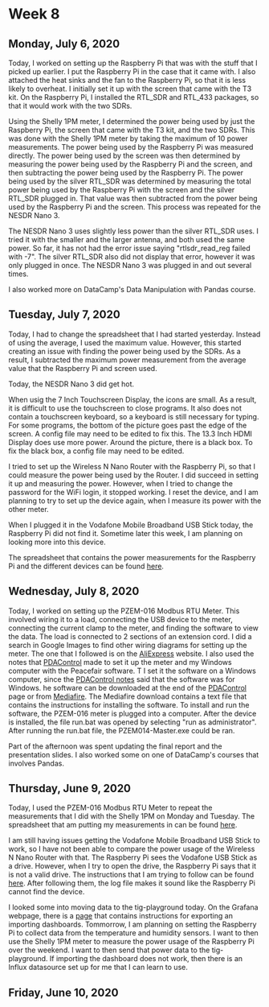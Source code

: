 # Week 8

## Monday, July 6, 2020
Today, I worked on setting up the Raspberry Pi that was with the stuff that I picked up earlier. I put the Raspberry Pi in the case that it came with. I also attached the heat sinks and the fan to the Raspberry Pi, so that it is less likely to overheat. I initially set it up with the screen that came with the T3 kit. On the Raspberry Pi, I installed the RTL_SDR and RTL_433 packages, so that it would work with the two SDRs.

Using the Shelly 1PM meter, I determined the power being used by just the Raspberry Pi, the screen that came with the T3 kit, and the two SDRs. This was done with the Shelly 1PM meter by taking the maximum of 10 power measurements. The power being used by the Raspberry Pi was measured directly. The power being used by the screen was then determined by measuring the power being used by the Raspberry Pi and the screen, and then subtracting the power being used by the Raspberry Pi. The power being used by the silver RTL_SDR was determined by measuring the total power being used by the Raspberry Pi with the screen and the silver RTL_SDR plugged in. That value was then subtracted from the power being used by the Raspberry Pi and the screen. This process was repeated for the NESDR Nano 3. 

The NESDR Nano 3 uses slightly less power than the silver RTL_SDR uses. I tried it with the smaller and the larger antenna, and both used the same power. So far, it has not had the error issue saying "rtlsdr_read_reg failed with -7". The silver RTL_SDR also did not display that error, however it was only plugged in once. The NESDR Nano 3 was plugged in and out several times. 

I also worked more on DataCamp's Data Manipulation with Pandas course.

## Tuesday, July 7, 2020

Today, I had to change the spreadsheet that I had started yesterday. Instead of using the average, I used the maximum value. However, this started creating an issue with finding the power being used by the SDRs. As a result, I subtracted the maximum power measurement from the average value that the Raspberry Pi and screen used.

Today, the NESDR Nano 3 did get hot. 

When usig the 7 Inch Touchscreen Display, the icons are small. As a result, it is difficult to use the touchscreen to close programs. It also does not contain a touchscreen keyboard, so a keyboard is still necessary for typing. For some programs, the bottom of the picture goes past the edge of the screen. A config file may need to be edited to fix this. The 13.3 Inch HDMI Display does use more power. Around the picture, there is a black box. To fix the black box, a config file may need to be edited. 

I tried to set up the Wireless N Nano Router with the Raspberry Pi, so that I could measure the power being used by the Router. I did succeed in setting it up and measuring the power. However, when I tried to change the password for the WiFi login, it stopped working. I reset the device, and I am planning to try to set up the device again, when I measure its power with the other meter. 

When I plugged it in the Vodafone Mobile Broadband USB Stick today, the Raspberry Pi did not find it. Sometime later this week, I am planning on looking more into this device. 

The spreadsheet that contains the power measurements for the Raspberry Pi and the different devices can be found [here](https://docs.google.com/spreadsheets/d/17GJ9YTvDMcEH1WpFeCocZOULSqIYiJgjLDqLi2Exdtg/edit?usp=sharing).


## Wednesday, July 8, 2020

Today, I worked on setting up the PZEM-016 Modbus RTU Meter. This involved wiring it to a load, connecting the USB device to the meter, connecting the current clamp to the meter, and finding the software to view the data. The load is connected to 2 sections of an extension cord. I did a search in Google Images to find other wiring diagrams for setting up the meter. The one that I followed is on the [AliExpress](https://www.aliexpress.com/i/32912734749.html) website. I also used the notes that [PDAControl](https://pdacontrolen.com/initial-review-meter-pzem-016-modbus-rtu-rs485-by-peacefair/) made to set it up the meter and my Windows computer with the Peacefair software. T I set it the software on a Windows computer, since the [PDAControl notes](https://pdacontrolen.com/initial-review-meter-pzem-016-modbus-rtu-rs485-by-peacefair/) said that the software was for Windows. he software can be downloaded at the end of the [PDAControl](https://pdacontrolen.com/initial-review-meter-pzem-016-modbus-rtu-rs485-by-peacefair/) page or from [Mediafire](http://www.mediafire.com/file/dh4jezdiumq49i0/PZEM014%252C016-Master-English.zip/file). The Mediafire download contains a text file that contains the instructions for installing the software. To install and run the software, the PZEM-016 meter is plugged into a computer.  After the device is installed, the file run.bat  was opened by selecting "run as administrator". After running the run.bat file, the PZEM014-Master.exe could be ran. 

Part of the afternoon was spent updating the final report and the presentation slides. I also worked some on one of DataCamp's courses that involves Pandas.

## Thursday, June 9, 2020

Today, I used the PZEM-016 Modbus RTU Meter to repeat the measurements that I did with the Shelly 1PM on Monday and Tuesday. The spreadsheet that am putting my measurements in can be found [here](https://docs.google.com/spreadsheets/d/17GJ9YTvDMcEH1WpFeCocZOULSqIYiJgjLDqLi2Exdtg/edit?usp=sharing). 

I am still having issues getting the Vodafone Mobile Broadband USB Stick to work, so I have not been able to compare the power usage of the Wireless N Nano Router with that. The Raspberry Pi sees the Vodafone USB Stick as a drive. However, when I try to open the drive, the Raspberry Pi says that it is not a valid drive. The instructions that I am trying to follow can be found [here](https://github.com/acep-uaf/acep_config/tree/master/cell_modem). After following them, the log file makes it sound like the Raspberry Pi cannot find the device.

I looked some into moving data to the tig-playground today. On the Grafana webpage, there is a [page](https://grafana.com/docs/grafana/latest/reference/export_import/) that contains instructions for exporting an importing dashboards. Tommorrow, I am planning on setting the Raspberry Pi to collect data from the temperature and humidity sensors. I want to then use the Shelly 1PM meter to measure the power usage of the Raspberry Pi over the weekend. I want to then send that power data to the tig-playground. If importing the dashboard does not work, then there is an Influx datasource set up for me that I can learn to use.

## Friday, June 10, 2020




